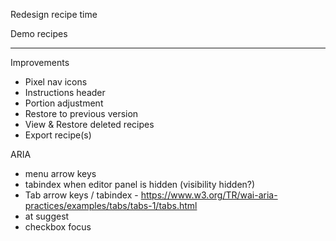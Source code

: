 Redesign recipe time

Demo recipes

-----

Improvements
- Pixel nav icons
- Instructions header
- Portion adjustment
- Restore to previous version
- View & Restore deleted recipes
- Export recipe(s)

ARIA
- menu arrow keys
- tabindex when editor panel is hidden (visibility hidden?)
- Tab arrow keys / tabindex - https://www.w3.org/TR/wai-aria-practices/examples/tabs/tabs-1/tabs.html
- at suggest
- checkbox focus
